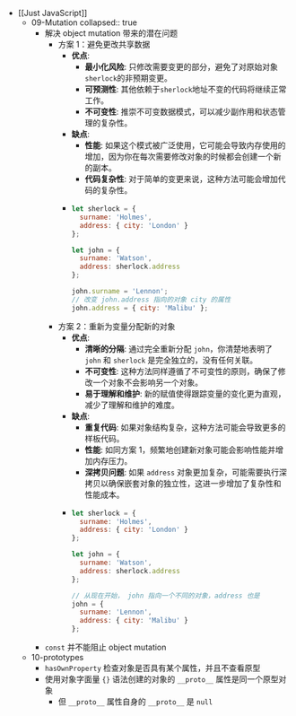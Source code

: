 - [[Just JavaScript]]
	- 09-Mutation
	  collapsed:: true
		- 解决 object mutation 带来的潜在问题
			- 方案 1：避免更改共享数据
				- **优点**:
					- **最小化风险**: 只修改需要变更的部分，避免了对原始对象`sherlock`的非预期变更。
					- **可预测性**: 其他依赖于`sherlock`地址不变的代码将继续正常工作。
					- **不可变性**: 推崇不可变数据模式，可以减少副作用和状态管理的复杂性。
				- **缺点**:
					- **性能**: 如果这个模式被广泛使用，它可能会导致内存使用的增加，因为你在每次需要修改对象的时候都会创建一个新的副本。
					- **代码复杂性**: 对于简单的变更来说，这种方法可能会增加代码的复杂性。
				- ```js
				  let sherlock = {
				    surname: 'Holmes',
				    address: { city: 'London' }
				  };
				  
				  let john = {
				    surname: 'Watson',
				    address: sherlock.address
				  };
				  
				  john.surname = 'Lennon';
				  // 改变 john.address 指向的对象 city 的属性
				  john.address = { city: 'Malibu' };
				  ```
			- 方案 2：重新为变量分配新的对象
				- **优点**:
					- **清晰的分隔**: 通过完全重新分配 `john`，你清楚地表明了 `john` 和 `sherlock` 是完全独立的，没有任何关联。
					- **不可变性**: 这种方法同样遵循了不可变性的原则，确保了修改一个对象不会影响另一个对象。
					- **易于理解和维护**: 新的赋值使得跟踪变量的变化更为直观，减少了理解和维护的难度。
				- **缺点**:
					- **重复代码**: 如果对象结构复杂，这种方法可能会导致更多的样板代码。
					- **性能**: 如同方案 1，频繁地创建新对象可能会影响性能并增加内存压力。
					- **深拷贝问题**: 如果 `address` 对象更加复杂，可能需要执行深拷贝以确保嵌套对象的独立性，这进一步增加了复杂性和性能成本。
				- ```js
				  let sherlock = {
				    surname: 'Holmes',
				    address: { city: 'London' }
				  };
				  
				  let john = {
				    surname: 'Watson',
				    address: sherlock.address
				  };
				  
				  // 从现在开始， john 指向一个不同的对象，address 也是
				  john = {
				    surname: 'Lennon',
				    address: { city: 'Malibu' }
				  };
				  ```
		- `const` 并不能阻止 object mutation
	- 10-prototypes
		- `hasOwnProperty` 检查对象是否具有某个属性，并且不查看原型
		- 使用对象字面量 `{}` 语法创建的对象的 `__proto__`  属性是同一个原型对象
			- 但  `__proto__`  属性自身的 `__proto__` 是 `null`